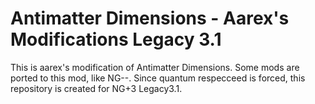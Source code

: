 # Antimatter Dimensions - Aarex's Modifications Legacy 3.1
This is aarex's modification of Antimatter Dimensions. Some mods are ported to this mod, like NG--. Since quantum respecceed is forced, this repository is created for NG+3 Legacy3.1.
